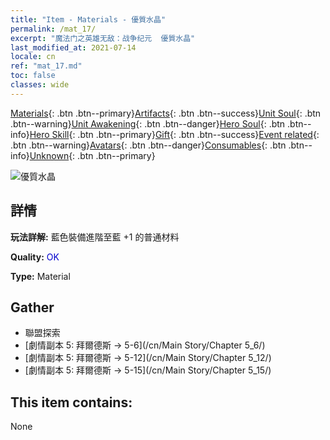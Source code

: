 ```yaml
---
title: "Item - Materials - 優質水晶"
permalink: /mat_17/
excerpt: "魔法门之英雄无敌：战争纪元  優質水晶"
last_modified_at: 2021-07-14
locale: cn
ref: "mat_17.md"
toc: false
classes: wide
---
```

 [Materials](/ItemsCN/){: .btn .btn--primary}[Artifacts](/ItemsCN/Artifacts/){: .btn .btn--success}[Unit Soul](/ItemsCN/UnitSoul/){: .btn .btn--warning}[Unit Awakening](/ItemsCN/UnitAwakening/){: .btn .btn--danger}[Hero Soul](/ItemsCN/HeroSoul/){: .btn .btn--info}[Hero Skill](/ItemsCN/HeroSkill/){: .btn .btn--primary}[Gift](/ItemsCN/Gift/){: .btn .btn--success}[Event related](/ItemsCN/Events/){: .btn .btn--warning}[Avatars](/ItemsCN/Avatars/){: .btn .btn--danger}[Consumables](/ItemsCN/Consumables/){: .btn .btn--info}[Unknown](/ItemsCN/Unknown/){: .btn .btn--primary}

 ![優質水晶](/images/t/i_cailiao_shuijing1.png)

## 詳情
 **玩法詳解:** 藍色裝備進階至藍 +1 的普通材料

 **Quality:** <span style="color: #0000CD">OK</span>

 **Type:** Material

## Gather

*    聯盟探索 
*    [劇情副本 5: 拜爾德斯 -> 5-6](/cn/Main Story/Chapter 5_6/) 
*    [劇情副本 5: 拜爾德斯 -> 5-12](/cn/Main Story/Chapter 5_12/) 
*    [劇情副本 5: 拜爾德斯 -> 5-15](/cn/Main Story/Chapter 5_15/) 

## This item contains:

  None

